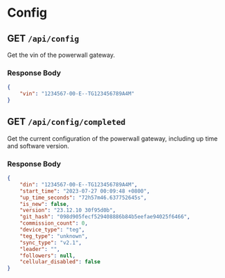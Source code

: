 # Config

## GET `/api/config`

Get the vin of the powerwall gateway.

### Response Body

```json
{
    "vin": "1234567-00-E--TG123456789A4M"
}
```

## GET `/api/config/completed`

Get the current configuration of the powerwall gateway, including up time and software version.

### Response Body

```json
{
    "din": "1234567-00-E--TG123456789A4M",
    "start_time": "2023-07-27 00:09:48 +0800",
    "up_time_seconds": "72h57m46.637752645s",
    "is_new": false,
    "version": "23.12.10 30f95d0b",
    "git_hash": "098d905fecf529408886b84b5eefae94025f6466",
    "commission_count": 0,
    "device_type": "teg",
    "teg_type": "unknown",
    "sync_type": "v2.1",
    "leader": "",
    "followers": null,
    "cellular_disabled": false
}
```
